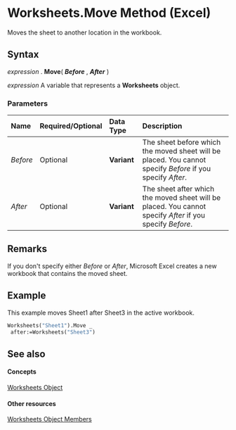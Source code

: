 
# Worksheets.Move Method (Excel)

Moves the sheet to another location in the workbook.


## Syntax

 _expression_ . **Move**( **_Before_** , **_After_** )

 _expression_ A variable that represents a **Worksheets** object.


### Parameters



|**Name**|**Required/Optional**|**Data Type**|**Description**|
|:-----|:-----|:-----|:-----|
| _Before_|Optional| **Variant**|The sheet before which the moved sheet will be placed. You cannot specify  _Before_ if you specify _After_.|
| _After_|Optional| **Variant**| The sheet after which the moved sheet will be placed. You cannot specify _After_ if you specify _Before_.|

## Remarks

If you don't specify either  _Before_ or _After_, Microsoft Excel creates a new workbook that contains the moved sheet.


## Example

This example moves Sheet1 after Sheet3 in the active workbook.


```vb
Worksheets("Sheet1").Move _ 
 after:=Worksheets("Sheet3")
```


## See also


#### Concepts


[Worksheets Object](5ec467a6-97e3-98d7-0b14-845d20c15910.md)
#### Other resources


[Worksheets Object Members](3e43b0e8-d34b-2e55-7a88-36bfe99af55e.md)
